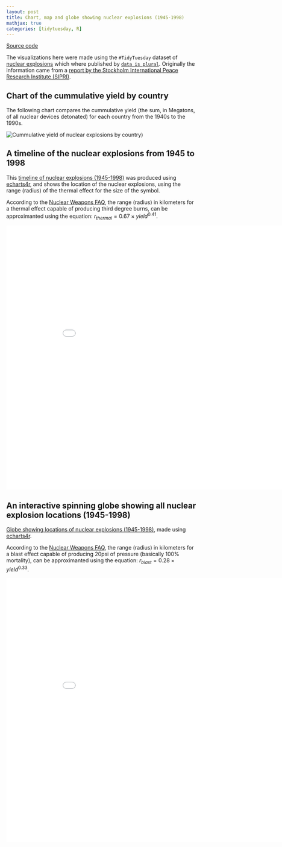 ```yaml
---
layout: post
title: Chart, map and globe showing nuclear explosions (1945-1998)
mathjax: true
categories: [tidytuesday, R]
---
```


[Source code](https://github.com/jmcastagnetto/tidytuesday-kludges/tree/master/2019-08-20_nuclear-explosions)

The visualizations here were made using the `#TidyTuesday` dataset of [nuclear explosions](https://github.com/rfordatascience/tidytuesday/tree/master/data/2019/2019-08-20) which where published by [`data is plural`](https://github.com/data-is-plural/nuclear-explosions). Originally the information came from a [report by the Stockholm International Peace Research Institute (SIPRI)](https://github.com/data-is-plural/nuclear-explosions/blob/master/documents/sipri-report-original.pdf).

## Chart of the cummulative yield by country

The following chart compares the cummulative yield (the sum, in Megatons, of all nuclear devices detonated) for each country from the 1940s to the 1990s.

![Cummulative yield of nuclear explosions by country](/tidytuesday-kludges/assets/2019-08-20-nuclear-explosions/yield-per-country.png))

<!--more-->

## A timeline of the nuclear explosions from 1945 to 1998

This [timeline of nuclear explosions (1945-1998)](/tidytuesday-kludges/assets/2019-08-20-nuclear-explosions/nuclear-explosions-map-blast-range.html) was produced using [echarts4r](https://github.com/JohnCoene/echarts4r), and shows the location of the nuclear explosions, using the range (radius) of the thermal effect for the size of the symbol.

According to the [Nuclear Weapons FAQ](https://nuclearweaponarchive.org/Nwfaq/Nfaq5.html#nfaq5.1), the range (radius) in kilometers for a thermal effect capable of producing third degree burns, can be approximanted using the equation: $r_{thermal} = 0.67 \times {yield}^{0.41}$.

<iframe src="/tidytuesday-kludges/assets/2019-08-20-nuclear-explosions/nuclear-explosions-map-blast-range.html" frameborder="0" width="900" height="700" allowfullscreen="allowfullscreen">Timeline of nuclear explosions (195-1998)</iframe>

## An interactive spinning globe showing all nuclear explosion locations (1945-1998)

[Globe showing locations of nuclear explosions (1945-1998)](/tidytuesday-kludges/assets/2019-08-20-nuclear-explosions/nuclear-explosions-globe-thermal-range.html), made using [echarts4r](https://github.com/JohnCoene/echarts4r).

According to the [Nuclear Weapons FAQ](https://nuclearweaponarchive.org/Nwfaq/Nfaq5.html#nfaq5.1), the range (radius) in kilometers for a blast effect capable of producing 20psi of pressure (basically 100% mortality), can be approximanted using the equation: $r_{blast} = 0.28 \times {yield}^{0.33}$.

<iframe src="/tidytuesday-kludges/assets/2019-08-20-nuclear-explosions/nuclear-explosions-globe-thermal-range.html" frameborder="0" width="900" height="700" allowfullscreen="allowfullscreen">Globe mapping the locations of nuclear explosions (1945-1998)</iframe>


